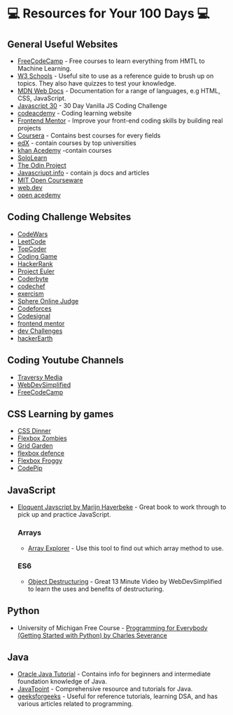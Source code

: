 # :computer: Resources for Your 100 Days :computer:

## General Useful Websites

* [FreeCodeCamp](https://www.freecodecamp.org/learn/) - Free courses to learn everything from HMTL to Machine Learning.
* [W3 Schools](https://www.w3schools.com/) - Useful site to use as a reference guide to brush up on topics. They also have quizzes to test your knowledge.
* [MDN Web Docs](https://developer.mozilla.org/en-US/) - Documentation for a range of languages, e.g HTML, CSS, JavaScript.
* [Javascript 30](https://javascript30.com/) - 30 Day Vanilla JS Coding Challenge
* [codeacdemy](https://www.codecademy.com/) - Coding learning website
* [Frontend Mentor](https://www.frontendmentor.io/) - Improve your front-end coding skills by building real projects
* [Coursera](https://www.coursera.org/in) - Contains best courses for every fields
* [edX](https://www.edx.org/) - contain courses by top universities
* [khan Acedemy](https://www.khanacademy.org/) -contain courses
* [SoloLearn](https://www.sololearn.com/home)
* [The Odin Project](https://www.theodinproject.com/)
* [Javascriupt.info](https://javascript.info/) - contain js docs and articles
* [MIT Open Courseware](https://ocw.mit.edu/)
* [web.dev](https://web.dev/)
* [open acedemy](https://open.appacademy.io/)

## Coding Challenge Websites

* [CodeWars](https://www.codewars.com/) 
* [LeetCode](https://leetcode.com/) 
* [TopCoder](https://topcoder.com/)
* [Coding Game](https://www.codingame.com/)
* [HackerRank](https://www.hackerrank.com/)
* [Project Euler](https://projecteuler.net/)
* [Coderbyte](https://projecteuler.net/)
* [codechef](https://www.codechef.com/)
* [exercism](https://exercism.io/)
* [Sphere Online Judge](https://spoj.com/)
* [Codeforces](https://codeforces.com/)
* [Codesignal](https://codesignal.com/)
* [frontend mentor](https://www.frontendmentor.io/)
* [dev Challenges](https://devchallenges.io/)
* [hackerEarth](https://www.hackerearth.com/)


## Coding Youtube Channels 

* [Traversy Media](https://www.youtube.com/c/TraversyMedia/featured)
* [WebDevSimplified](https://www.youtube.com/c/WebDevSimplified/featured)
* [FreeCodeCamp](https://www.youtube.com/c/Freecodecamp/featured)

## CSS Learning by games
* [CSS Dinner](https://flukeout.github.io/)
* [Flexbox Zombies](https://mastery.games/)
* [Grid Garden](https://mastery.games/)
* [flexbox defence](http://www.flexboxdefense.com/)
* [Flexbox Froggy](https://flexboxfroggy.com/)
* [CodePip](https://codepip.com/)

## JavaScript

* [Eloquent Javscript by Marijn Haverbeke](https://eloquentjavascript.net/index.html) - Great book to work through to pick up and practice JavaScript. 

  ### Arrays
  * [Array Explorer](https://sdras.github.io/array-explorer/) - Use this tool to find out which array method to use. 
  ### ES6
  * [Object Destructuring](https://www.youtube.com/watch?v=NIq3qLaHCIs&list=LL&index=51) - Great 13 Minute Video by WebDevSimplified to learn the uses and benefits of destructuring.

## Python
* University of Michigan Free Course - [Programming for Everybody (Getting Started with Python) by Charles Severance](https://www.futurelearn.com/courses/programming-for-everybody-python)

## Java

* [Oracle Java Tutorial](https://docs.oracle.com/javase/tutorial/tutorialLearningPaths.html) - Contains info for beginners and intermediate foundation knowledge of Java.
* [JavaTpoint](https://www.javatpoint.com/java-tutorial)  - Comprehensive resource and tutorials for Java.
* [geeksforgeeks](https://www.geeksforgeeks.org/) - Useful for reference tutorials, learning DSA, and has various articles related to programming.
